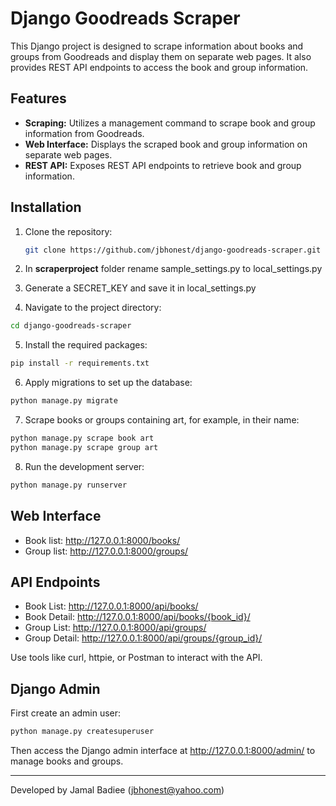 # Django Goodreads Scraper

This Django project is designed to scrape information about books and groups from Goodreads and display them on separate web pages. It also provides REST API endpoints to access the book and group information.

## Features

- **Scraping:** Utilizes a management command to scrape book and group information from Goodreads.
- **Web Interface:** Displays the scraped book and group information on separate web pages.
- **REST API:** Exposes REST API endpoints to retrieve book and group information.


## Installation

1. Clone the repository:

    ```bash
    git clone https://github.com/jbhonest/django-goodreads-scraper.git
    ```

2. In **scraperproject** folder rename sample_settings.py to local_settings.py
3. Generate a SECRET_KEY and save it in local_settings.py

4. Navigate to the project directory:

```bash
cd django-goodreads-scraper
```

5. Install the required packages:

```bash
pip install -r requirements.txt
```

6. Apply migrations to set up the database:
```bash
python manage.py migrate
```

7. Scrape books or groups containing art, for example, in their name:

```bash
python manage.py scrape book art
python manage.py scrape group art
```

8. Run the development server:
```bash
python manage.py runserver
```

## Web Interface
* Book list: http://127.0.0.1:8000/books/
* Group list: http://127.0.0.1:8000/groups/

## API Endpoints
* Book List: http://127.0.0.1:8000/api/books/
* Book Detail: http://127.0.0.1:8000/api/books/{book_id}/
* Group List: http://127.0.0.1:8000/api/groups/
* Group Detail: http://127.0.0.1:8000/api/groups/{group_id}/

Use tools like curl, httpie, or Postman to interact with the API.


## Django Admin
First create an admin user:
```bash
python manage.py createsuperuser
```
Then access the Django admin interface at http://127.0.0.1:8000/admin/ to manage books and groups.

---
Developed by Jamal Badiee (jbhonest@yahoo.com)